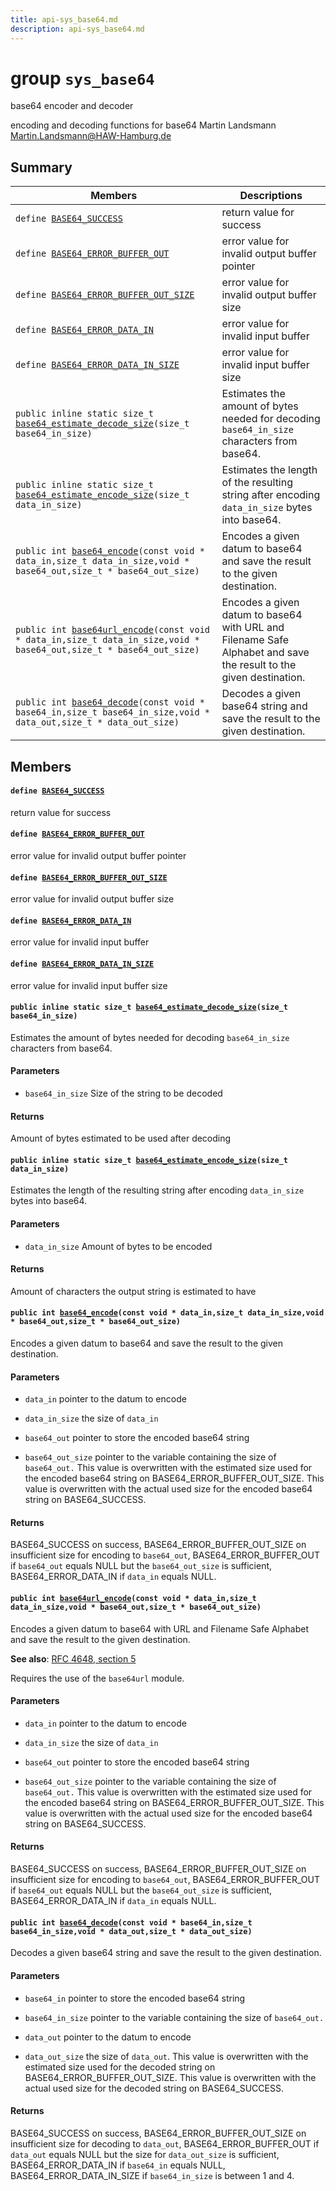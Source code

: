 ```yaml
---
title: api-sys_base64.md
description: api-sys_base64.md
---
```

# group `sys_base64` 

base64 encoder and decoder

encoding and decoding functions for base64 Martin Landsmann [Martin.Landsmann@HAW-Hamburg.de](mailto:Martin.Landsmann@HAW-Hamburg.de)

## Summary

 Members                        | Descriptions                                
--------------------------------|---------------------------------------------
`define `[`BASE64_SUCCESS`](#group__sys__base64_1ga10cff8934cbee0005581d1ca63220eef)            | return value for success
`define `[`BASE64_ERROR_BUFFER_OUT`](#group__sys__base64_1gae646aab626d4ef1b3395eea423cf42c7)            | error value for invalid output buffer pointer
`define `[`BASE64_ERROR_BUFFER_OUT_SIZE`](#group__sys__base64_1ga5b70cb0c970ac841836a531a53748a15)            | error value for invalid output buffer size
`define `[`BASE64_ERROR_DATA_IN`](#group__sys__base64_1ga8082593ed83303d1b65aa39bba0352da)            | error value for invalid input buffer
`define `[`BASE64_ERROR_DATA_IN_SIZE`](#group__sys__base64_1ga0e35c965df073b23e85df23d01545edc)            | error value for invalid input buffer size
`public inline static size_t `[`base64_estimate_decode_size`](#group__sys__base64_1gab6b78333f9a24f27ebc6f9b8c0673ab9)`(size_t base64_in_size)`            | Estimates the amount of bytes needed for decoding `base64_in_size` characters from base64.
`public inline static size_t `[`base64_estimate_encode_size`](#group__sys__base64_1ga5327a6f063f4dd025e3aaee87054536e)`(size_t data_in_size)`            | Estimates the length of the resulting string after encoding `data_in_size` bytes into base64.
`public int `[`base64_encode`](#group__sys__base64_1ga8f2d558b4d1a330ae3792ac9df9ee259)`(const void * data_in,size_t data_in_size,void * base64_out,size_t * base64_out_size)`            | Encodes a given datum to base64 and save the result to the given destination.
`public int `[`base64url_encode`](#group__sys__base64_1ga5373b27225516316665361de10bf0169)`(const void * data_in,size_t data_in_size,void * base64_out,size_t * base64_out_size)`            | Encodes a given datum to base64 with URL and Filename Safe Alphabet and save the result to the given destination.
`public int `[`base64_decode`](#group__sys__base64_1ga3ae43448c50e4ed07b2d34393f669bce)`(const void * base64_in,size_t base64_in_size,void * data_out,size_t * data_out_size)`            | Decodes a given base64 string and save the result to the given destination.

## Members

#### `define `[`BASE64_SUCCESS`](#group__sys__base64_1ga10cff8934cbee0005581d1ca63220eef) 

return value for success

#### `define `[`BASE64_ERROR_BUFFER_OUT`](#group__sys__base64_1gae646aab626d4ef1b3395eea423cf42c7) 

error value for invalid output buffer pointer

#### `define `[`BASE64_ERROR_BUFFER_OUT_SIZE`](#group__sys__base64_1ga5b70cb0c970ac841836a531a53748a15) 

error value for invalid output buffer size

#### `define `[`BASE64_ERROR_DATA_IN`](#group__sys__base64_1ga8082593ed83303d1b65aa39bba0352da) 

error value for invalid input buffer

#### `define `[`BASE64_ERROR_DATA_IN_SIZE`](#group__sys__base64_1ga0e35c965df073b23e85df23d01545edc) 

error value for invalid input buffer size

#### `public inline static size_t `[`base64_estimate_decode_size`](#group__sys__base64_1gab6b78333f9a24f27ebc6f9b8c0673ab9)`(size_t base64_in_size)` 

Estimates the amount of bytes needed for decoding `base64_in_size` characters from base64.

#### Parameters
* `base64_in_size` Size of the string to be decoded 

#### Returns
Amount of bytes estimated to be used after decoding

#### `public inline static size_t `[`base64_estimate_encode_size`](#group__sys__base64_1ga5327a6f063f4dd025e3aaee87054536e)`(size_t data_in_size)` 

Estimates the length of the resulting string after encoding `data_in_size` bytes into base64.

#### Parameters
* `data_in_size` Amount of bytes to be encoded 

#### Returns
Amount of characters the output string is estimated to have

#### `public int `[`base64_encode`](#group__sys__base64_1ga8f2d558b4d1a330ae3792ac9df9ee259)`(const void * data_in,size_t data_in_size,void * base64_out,size_t * base64_out_size)` 

Encodes a given datum to base64 and save the result to the given destination.

#### Parameters
* `data_in` pointer to the datum to encode 

* `data_in_size` the size of `data_in`

* `base64_out` pointer to store the encoded base64 string 

* `base64_out_size` pointer to the variable containing the size of `base64_out.` This value is overwritten with the estimated size used for the encoded base64 string on BASE64_ERROR_BUFFER_OUT_SIZE. This value is overwritten with the actual used size for the encoded base64 string on BASE64_SUCCESS.

#### Returns
BASE64_SUCCESS on success, BASE64_ERROR_BUFFER_OUT_SIZE on insufficient size for encoding to `base64_out`, BASE64_ERROR_BUFFER_OUT if `base64_out` equals NULL but the `base64_out_size` is sufficient, BASE64_ERROR_DATA_IN if `data_in` equals NULL.

#### `public int `[`base64url_encode`](#group__sys__base64_1ga5373b27225516316665361de10bf0169)`(const void * data_in,size_t data_in_size,void * base64_out,size_t * base64_out_size)` 

Encodes a given datum to base64 with URL and Filename Safe Alphabet and save the result to the given destination.

**See also**: [RFC 4648, section 5](https://tools.ietf.org/html/rfc4648#section-5)

Requires the use of the `base64url` module.

#### Parameters
* `data_in` pointer to the datum to encode 

* `data_in_size` the size of `data_in`

* `base64_out` pointer to store the encoded base64 string 

* `base64_out_size` pointer to the variable containing the size of `base64_out.` This value is overwritten with the estimated size used for the encoded base64 string on BASE64_ERROR_BUFFER_OUT_SIZE. This value is overwritten with the actual used size for the encoded base64 string on BASE64_SUCCESS.

#### Returns
BASE64_SUCCESS on success, BASE64_ERROR_BUFFER_OUT_SIZE on insufficient size for encoding to `base64_out`, BASE64_ERROR_BUFFER_OUT if `base64_out` equals NULL but the `base64_out_size` is sufficient, BASE64_ERROR_DATA_IN if `data_in` equals NULL.

#### `public int `[`base64_decode`](#group__sys__base64_1ga3ae43448c50e4ed07b2d34393f669bce)`(const void * base64_in,size_t base64_in_size,void * data_out,size_t * data_out_size)` 

Decodes a given base64 string and save the result to the given destination.

#### Parameters
* `base64_in` pointer to store the encoded base64 string 

* `base64_in_size` pointer to the variable containing the size of `base64_out.`

* `data_out` pointer to the datum to encode 

* `data_out_size` the size of `data_out`. This value is overwritten with the estimated size used for the decoded string on BASE64_ERROR_BUFFER_OUT_SIZE. This value is overwritten with the actual used size for the decoded string on BASE64_SUCCESS.

#### Returns
BASE64_SUCCESS on success, BASE64_ERROR_BUFFER_OUT_SIZE on insufficient size for decoding to `data_out`, BASE64_ERROR_BUFFER_OUT if `data_out` equals NULL but the size for `data_out_size` is sufficient, BASE64_ERROR_DATA_IN if `base64_in` equals NULL, BASE64_ERROR_DATA_IN_SIZE if `base64_in_size` is between 1 and 4.

